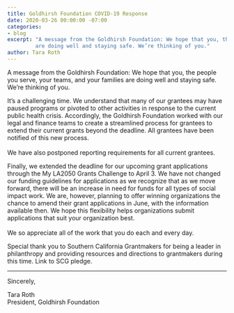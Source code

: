 ```yaml
---
title: Goldhirsh Foundation COVID-19 Response
date: 2020-03-26 00:00:00 -07:00
categories:
- blog
excerpt: "A message from the Goldhirsh Foundation: We hope that you, the people you serve, your teams, and your families
         are doing well and staying safe. We’re thinking of you."
author: Tara Roth
---
```


A message from the Goldhirsh Foundation: We hope that you, the people you serve, your teams, and your families are doing well and staying safe. We’re thinking of you.

It’s a challenging time. We understand that many of our grantees may have paused programs or pivoted to other activities in response to the current public health crisis. Accordingly, the Goldhirsh Foundation worked with our legal and finance teams to create a streamlined process for grantees to extend their current grants beyond the deadline. All grantees have been notified of this new process.<br /><br />We have also postponed reporting requirements for all current grantees. 

Finally, we extended the deadline for our upcoming grant applications through the My LA2050 Grants Challenge to April 3. We have not changed our funding guidelines for applications as we recognize that as we move forward, there will be an increase in need for funds for all types of social impact work. We are, however, planning to offer winning organizations the chance to amend their grant applications in June, with the information available then. We hope this flexibility helps organizations submit applications that suit your organization best.<br /><br />We so appreciate all of the work that you do each and every day. 

Special thank you to Southern California Grantmakers for being a leader in philanthropy and providing resources and directions to grantmakers during this time. Link to SCG pledge.

* * *

Sincerely,

Tara Roth  
President,
Goldhirsh Foundation
